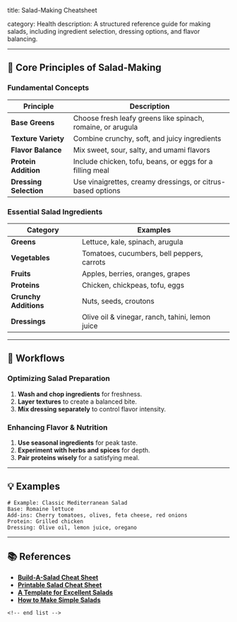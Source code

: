 title: Salad-Making Cheatsheet

category: Health
description: A structured reference guide for making salads, including ingredient selection, dressing options, and flavor balancing.

---

## 🥗 **Core Principles of Salad-Making**

### **Fundamental Concepts**

| Principle                    | Description                                                 |
| ---------------------------- | ----------------------------------------------------------- |
| **Base Greens**        | Choose fresh leafy greens like spinach, romaine, or arugula |
| **Texture Variety**    | Combine crunchy, soft, and juicy ingredients                |
| **Flavor Balance**     | Mix sweet, sour, salty, and umami flavors                   |
| **Protein Addition**   | Include chicken, tofu, beans, or eggs for a filling meal    |
| **Dressing Selection** | Use vinaigrettes, creamy dressings, or citrus-based options |

### **Essential Salad Ingredients**

| Category                    | Examples                                        |
| --------------------------- | ----------------------------------------------- |
| **Greens**            | Lettuce, kale, spinach, arugula                 |
| **Vegetables**        | Tomatoes, cucumbers, bell peppers, carrots      |
| **Fruits**            | Apples, berries, oranges, grapes                |
| **Proteins**          | Chicken, chickpeas, tofu, eggs                  |
| **Crunchy Additions** | Nuts, seeds, croutons                           |
| **Dressings**         | Olive oil & vinegar, ranch, tahini, lemon juice |

---

## 🔄 **Workflows**

### **Optimizing Salad Preparation**

1. **Wash and chop ingredients** for freshness.
2. **Layer textures** to create a balanced bite.
3. **Mix dressing separately** to control flavor intensity.

### **Enhancing Flavor & Nutrition**

1. **Use seasonal ingredients** for peak taste.
2. **Experiment with herbs and spices** for depth.
3. **Pair proteins wisely** for a satisfying meal.

---

## 💡 **Examples**

```plaintext
# Example: Classic Mediterranean Salad
Base: Romaine lettuce  
Add-ins: Cherry tomatoes, olives, feta cheese, red onions  
Protein: Grilled chicken  
Dressing: Olive oil, lemon juice, oregano  
```

---

## 📚 **References**

- **[Build-A-Salad Cheat Sheet](https://www.premiumplrforbloggers.com/product/semi-exclusive-build-a-salad-cheat-sheet/)**
- **[Printable Salad Cheat Sheet](https://www.etsy.com/listing/1410787244/build-a-salad-cheat-sheet-printable)**
- **[A Template for Excellent Salads](https://www.wholenourishment.net/blog/2017/3/a-template-for-excellent-salads)**
- **[How to Make Simple Salads](https://empoweredbeyondweightloss.com/how-to-make-simple-salads/)**

```
<!-- end list -->
```
